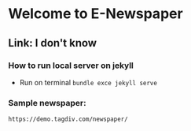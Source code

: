 # Welcome to E-Newspaper

## Link: I don't know

### How to run local server on jekyll
* Run on terminal `bundle exce jekyll serve`

### Sample newspaper:
`https://demo.tagdiv.com/newspaper/`